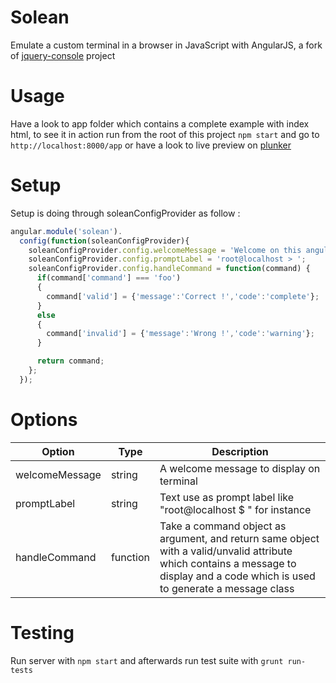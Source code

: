 # Solean

Emulate a custom terminal in a browser in JavaScript with AngularJS, a fork of [jquery-console](https://github.com/chrisdone/jquery-console) project

# Usage

Have a look to app folder which contains a complete example with index html, to see it in action run from the root of this project `npm start` and go to `http://localhost:8000/app` or have a look to live preview on [plunker](http://embed.plnkr.co/3joeTph4ciV2HeduJ8Af/preview)

# Setup

Setup is doing through soleanConfigProvider as follow :


``` javascript
angular.module('solean').
  config(function(soleanConfigProvider){
    soleanConfigProvider.config.welcomeMessage = 'Welcome on this angularjs console demo';
    soleanConfigProvider.config.promptLabel = 'root@localhost > ';
    soleanConfigProvider.config.handleCommand = function(command) {
      if(command['command'] === 'foo')
      {
        command['valid'] = {'message':'Correct !','code':'complete'};
      }
      else
      {
        command['invalid'] = {'message':'Wrong !','code':'warning'};
      }

      return command;
    };
  });
```

# Options

| Option                | Type     | Description
| -----------           | -------- | ------
| welcomeMessage        | string   | A welcome message to display on terminal
| promptLabel           | string   | Text use as prompt label like "root@localhost $ " for instance
| handleCommand         | function | Take a command object as argument, and return same object with a valid/unvalid attribute which contains a message to display and a code which is used to generate a message class


# Testing

Run server with `npm start` and afterwards run test suite with `grunt run-tests`
